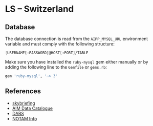 # LS – Switzerland

## Database

The database connection is read from the `AIPP_MYSQL_URL` environment variable and must comply with the following structure:

```
[USERNAME[:PASSWORD]@HOST[:PORT]/TABLE
```

Make sure you have installed the `ruby-mysql` gem either manually or by adding the following line to the `Gemfile` or `gems.rb`:

```ruby
gem 'ruby-mysql', '~> 3'
```

## References

* [skybriefing](https://www.skybriefing.com)
* [AIM Data Catalogue](https://www.aerodatacat.ch)
* [DABS](https://www.skybriefing.com/de/dabs)
* [NOTAM Info](https://notaminfo.com/switzerlandmap)
